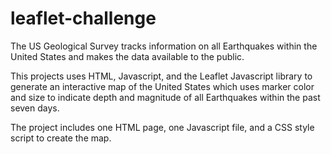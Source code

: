# leaflet-challenge

The US Geological Survey tracks information on all Earthquakes within the United States and makes the data available to the public.

This projects uses HTML, Javascript, and the Leaflet Javascript library to generate an interactive map of the United States which uses marker color and size to 
indicate depth and magnitude of all Earthquakes within the past seven days.

The project includes one HTML page, one Javascript file, and a CSS style script to create the map.
